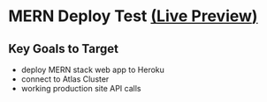 # MERN Deploy Test [(**Live Preview**)](https://the-mern-deploy-test.herokuapp.com/)

## Key Goals to Target
- deploy MERN stack web app to Heroku
- connect to Atlas Cluster
- working production site API calls